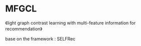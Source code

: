 # MFGCL
《light graph contrast learning with multi-feature information for recommendation》

base on the framework : SELFRec

